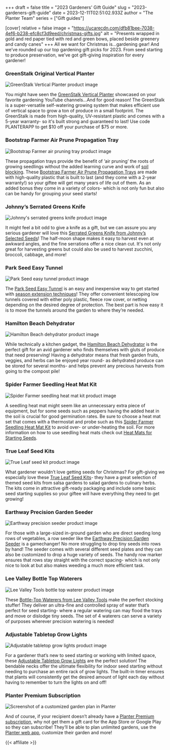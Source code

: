 +++
draft = false
title = "2023 Gardeners' Gift Guide"
slug = "2023-gardeners-gift-guide"
date = 2023-12-11T02:51:02.933Z
author = "The Planter Team"
series = ["Gift guides"]

[cover]
relative = false
image = "https://ucarecdn.com/dfb81bee-7038-4ef6-b238-efc8cf3d9eed/christmas-gifts.jpg"
alt = "Presents wrapped in gold and red paper tied with red and green bows, placed beside greenery and candy canes"
+++
All we want for Christmas is…gardening gear! And we’ve rounded up our top gardening gift picks for 2023. From seed starting to produce preservation, we’ve got gift-giving inspiration for every gardener!

### GreenStalk Original Vertical Planter

![GreenStalk Vertical Planter product image](https://greenstalkgarden.com/cdn/shop/files/1gs8-9-4_2048x.jpg?v=1725900888 "Image source: GreenStalk")

You might have seen the [GreenStalk Vertical Planter](https://store.greenstalkgarden.com/product/greenstalk-stackable-garden/?rstr=PLANTERAPP) showcased on your favorite gardening YouTube channels…And for good reason! The GreenStalk is a super-versatile self-watering growing system that makes efficient use of vertical space to grow a ton of produce in a small footprint. The GreenStalk is made from high-quality, UV-resistant plastic and comes with a 5-year warranty- so it's built strong and guaranteed to last! Use code PLANTERAPP to get $10 off your purchase of $75 or more.

### Bootstrap Farmer Air Prune Propagation Tray

![Bootstrap Farmer air pruning tray product image](https://www.bootstrapfarmer.com/cdn/shop/products/Air-Prune-Tray_2000x.jpg?v=1676565703 "Image source: Bootstrap Farmer")

These propagation trays provide the benefit of ‘air pruning’ the roots of growing seedlings without the added learning curve and work of [soil blocking](https://blog.planter.garden/posts/revolutionize-your-seed-starting-with-soil-blocking/). These [Bootstrap Farmer Air Prune Propagation Trays](https://collabs.shop/qpxwvp) are made with high-quality plastic that is built to last (and they come with a 2-year warranty!) so your giftee will get many years of life out of them. As an added bonus they come in a variety of colors- which is not only fun but also can be handy for grouping your seed starts!

### Johnny’s Serrated Greens Knife

![Johnny's serrated greens knife product image](https://www.johnnyseeds.com/dw/image/v2/BJGJ_PRD/on/demandware.static/-/Sites-jss-master/default/dw71078c91/images/products/tools/09098_01_6inserratedgreensknife.jpg?sw=800&sh=800 "Image source: Johnny's Selected Seeds")

It might feel a bit odd to give a knife as a gift, but we can assure you any serious gardener will love this [Serrated Greens Knife from Johnny’s Selected Seeds](https://www.johnnyseeds.com/tools-supplies/harvesting-tools/harvest-knives/serrated-greens-knife-6%22-9098.html)! The half-moon shape makes it easy to harvest even at awkward angles, and the fine serrations offer a nice clean cut. It's not only great for harvesting greens but could also be used to harvest zucchini, broccoli, cabbage, and more!

### Park Seed Easy Tunnel

![Park Seed easy tunnel product image](https://m.media-amazon.com/images/I/518n6lsGDxL._AC_.jpg "Image source: Amazon")

The [Park Seed Easy Tunnel](https://www.amazon.com/Park-Seed-Standard-Tunnel-Protective/dp/B08X7H4M41/) is an easy and inexpensive way to get started with [season extension techniques](https://blog.planter.garden/posts/season-extension/)! They offer convenient telescoping low tunnels covered with either poly plastic, fleece row cover, or netting depending on the desired degree of protection. The best part is how easy it is to move the tunnels around the garden to where they’re needed.

### Hamilton Beach Dehydrator

![Hamilton Beach dehydrator product image](https://m.media-amazon.com/images/I/71ygIB-E+lL._AC_SX679_.jpg "Image source: Amazon")

While technically a kitchen gadget, the [Hamilton Beach Dehydrator](https://www.amazon.com/Hamilton-Beach-32100A-Digital-Dehydrator/dp/B012CG8N26) is the perfect gift for an avid gardener who finds themselves with gluts of produce that need preserving! Having a dehydrator means that fresh garden fruits, veggies, and herbs can be enjoyed year round- as dehydrated produce can be stored for several months- and helps prevent any precious harvests from going to the compost pile!

### Spider Farmer Seedling Heat Mat Kit

![Spider Farmer seedling heat mat kit product image](https://m.media-amazon.com/images/I/711fCTUwzDL.__AC_SX300_SY300_QL70_FMwebp_.jpg "Image source: Amazon")

A seedling heat mat might seem like an unnecessary extra piece of equipment, but for some seeds such as peppers having the added heat in the soil is crucial for good germination rates. Be sure to choose a heat mat set that comes with a thermostat and probe such as this [Spider Farmer Seedling Heat Mat Kit](https://www.amazon.com/dp/B09DPKXRRD/ref=emc_b_5_t?th=1) to avoid over- or under-heating the soil. For more information on how to use seedling heat mats check out [Heat Mats for Starting Seeds](https://blog.planter.garden/posts/heat-mats/).

### True Leaf Seed Kits

![True Leaf seed kit product image](https://cdn.shopify.com/s/files/1/2016/2681/products/kit-basic-box-wb-WM-COMP2.jpg "Image source: True Leaf Market")

What gardener wouldn’t love getting seeds for Christmas? For gift-giving we especially love these [True Leaf Seed Kits](https://www.trueleafmarket.com/collections/garden-seed-kits?rstr=atlgrow)- they have a great selection of themed seed kits from salsa gardens to salad gardens to culinary herbs. The kits come in attractive gift-ready packaging and include some basic seed starting supplies so your giftee will have everything they need to get growing!

### Earthway Precision Garden Seeder

![Earthway precision seeder product image](https://m.media-amazon.com/images/I/61IFp9Z7wLL.__AC_SX300_SY300_QL70_FMwebp_.jpg "Image source: Amazon")

For those with a large-sized in-ground garden who are direct seeding long rows of vegetables, a row seeder like the [Earthway Precision Garden Seeder](https://www.amazon.com/Earthway-1001-B-Precision-Garden-Seeder/dp/B00002N66A/) is a gamechanger! No more struggling to drop tiny seeds into rows by hand! The seeder comes with several different seed plates and they can also be customized to drop a huge variety of seeds. The handy row marker ensures that rows stay straight with the correct spacing- which is not only nice to look at but also makes weeding a much more efficient task.

### Lee Valley Bottle Top Waterers

![Lee Valley Tools bottle top waterer product image](https://assets.leevalley.com/Size4/10115/XC495-bottle-top-waterers-set-of-4-u-9939.jpg "Image source: Lee Valley Tools")

These [Bottle-Top Waterers from Lee Valley Tools](https://www.leevalley.com/en-us/shop/garden/indoor-gardening/watering/53711-bottle-top-waterers?item=XC495) make the perfect stocking stuffer! They deliver an ultra-fine and controlled spray of water that’s perfect for seed starting- where a regular watering can may flood the trays and move or dislodge tiny seeds. The set of 4 waterers can serve a variety of purposes wherever precision watering is needed!

### Adjustable Tabletop Grow Lights

![Adjustable tabletop grow lights product image](https://m.media-amazon.com/images/I/81iSbA0oUdL.__AC_SY445_SX342_QL70_FMwebp_.jpg "Image source: Amazon")

For a gardener that’s new to seed starting or working with limited space, these [Adjustable Tabletop Grow Lights](https://www.amazon.com/GroDrow-Starting-Spectrum-Adjustable-Gooseneck/dp/B092R2BR2C) are the perfect solution! The bendable necks offer the ultimate flexibility for indoor seed starting without needing to purchase an entire rack of grow lights. The built-in timer ensures that plants will consistently get the desired amount of light each day without having to remember to turn the lights on and off!

### Planter Premium Subscription

![Screenshot of a customized garden plan in Planter](https://ucarecdn.com/426c1fe7-1123-4c36-8c17-0c6505d7d3db/customized-garden.jpg)

And of course, if your recipient doesn’t already have a [Planter Premium subscription](https://info.planter.garden/account/premium-subscription/), why not get them a gift card for the App Store or Google Play so they can subscribe! They’ll be able to plan unlimited gardens, use the [Planter web app](https://planter.garden/gardens), customize their garden and more!

{{< affiliate >}}
